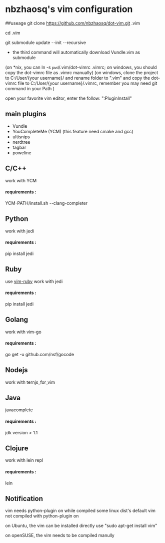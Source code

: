 nbzhaosq's vim configuration
============================

##useage
git clone https://github.com/nbzhaosq/dot-vim.git .vim

cd .vim

git submodule update --init --recursive
- the third command will automatically download Vundle.vim as submodule

(on *nix, you can ln -s `pwd`/.vim/dot-vimrc .vimrc; on windows, you should copy the dot-vimrc file as .vimrc manually)
(on windows, clone the project to C:/User/{your username}/ and rename folder to ".vim" and copy the dot-vimrc file to C:/User/{your username}/.vimrc,
remember you may need git command in your Path )

open your favorite vim editor, enter the follow: ":PluginInstall"


## main plugins
- Vundle
- YouCompleteMe (YCM)  (this feature need cmake and gcc)
- ultisnips
- nerdtree
- tagbar
- poweline


## C/C++
work with YCM
#### requirements :
YCM-PATH/install.sh --clang-completer

## Python
work with jedi
#### requirements :
pip install jedi

## Ruby
use [vim-ruby](https://github.com/vim-ruby/vim-ruby)
work with jedi
#### requirements :
pip install jedi

## Golang
work with vim-go
#### requirements :
go get -u github.com/nsf/gocode

## Nodejs
work with ternjs_for_vim

## Java
javacomplete
#### requirements :
jdk version > 1.1

## Clojure
work with lein repl
#### requirements :
lein

## Notification
vim needs python-plugin on while compiled
some linux dist's default vim not compiled with python-plugin on

on Ubuntu, the vim can be installed directly use "sudo apt-get install vim"

on openSUSE, the vim needs to be compiled manully
